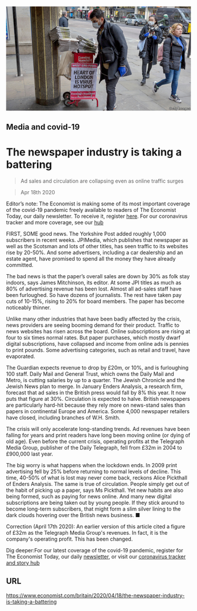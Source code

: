 ![](./images/20200418_BRP005_0.jpg)

## Media and covid-19

# The newspaper industry is taking a battering

> Ad sales and circulation are collapsing even as online traffic surges

> Apr 18th 2020

Editor’s note: The Economist is making some of its most important coverage of the covid-19 pandemic freely available to readers of The Economist Today, our daily newsletter. To receive it, register [here](https://www.economist.com//newslettersignup). For our coronavirus tracker and more coverage, see our [hub](https://www.economist.com//coronavirus)

FIRST, SOME good news. The Yorkshire Post added roughly 1,000 subscribers in recent weeks. JPIMedia, which publishes that newspaper as well as the Scotsman and lots of other titles, has seen traffic to its websites rise by 20-50%. And some advertisers, including a car dealership and an estate agent, have promised to spend all the money they have already committed.

The bad news is that the paper’s overall sales are down by 30% as folk stay indoors, says James Mitchinson, its editor. At some JPI titles as much as 80% of advertising revenue has been lost. Almost all ad-sales staff have been furloughed. So have dozens of journalists. The rest have taken pay cuts of 10-15%, rising to 20% for board members. The paper has become noticeably thinner.

Unlike many other industries that have been badly affected by the crisis, news providers are seeing booming demand for their product. Traffic to news websites has risen across the board. Online subscriptions are rising at four to six times normal rates. But paper purchases, which mostly dwarf digital subscriptions, have collapsed and income from online ads is pennies to print pounds. Some advertising categories, such as retail and travel, have evaporated.

The Guardian expects revenue to drop by £20m, or 10%, and is furloughing 100 staff. Daily Mail and General Trust, which owns the Daily Mail and Metro, is cutting salaries by up to a quarter. The Jewish Chronicle and the Jewish News plan to merge. In January Enders Analysis, a research firm, forecast that ad sales in the British press would fall by 8% this year. It now puts that figure at 30%. Circulation is expected to halve. British newspapers are particularly hard-hit because they rely more on news-stand sales than papers in continental Europe and America. Some 4,000 newspaper retailers have closed, including branches of W.H. Smith.

The crisis will only accelerate long-standing trends. Ad revenues have been falling for years and print readers have long been moving online (or dying of old age). Even before the current crisis, operating profits at the Telegraph Media Group, publisher of the Daily Telegraph, fell from £32m in 2004 to £900,000 last year.

The big worry is what happens when the lockdown ends. In 2009 print advertising fell by 25% before returning to normal levels of decline. This time, 40-50% of what is lost may never come back, reckons Alice Pickthall of Enders Analysis. The same is true of circulation. People simply get out of the habit of picking up a paper, says Ms Pickthall. Yet new habits are also being formed, such as paying for news online. And many new digital subscriptions are being taken out by young people. If they stick around to become long-term subscribers, that might form a slim silver lining to the dark clouds hovering over the British news business. ■

Correction (April 17th 2020): An earlier version of this article cited a figure of £32m as the Telegraph Media Group's revenues. In fact, it is the company's operating profit. This has been changed. 

Dig deeper:For our latest coverage of the covid-19 pandemic, register for The Economist Today, our daily [newsletter](https://www.economist.com//newslettersignup), or visit our [coronavirus tracker and story hub](https://www.economist.com//coronavirus)

## URL

https://www.economist.com/britain/2020/04/18/the-newspaper-industry-is-taking-a-battering

